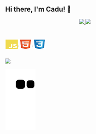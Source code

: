 ## Hi there, I'm Cadu! 👋

<div align="center">
  <a href="https://github.com/StephanCadu">
  <img height="180em" src="https://github-readme-stats.vercel.app/api?username=StephanCadu&show_icons=true&theme=maroongold&include_all_commits=true&count_private=true"/>
  <img height="180em" src="https://github-readme-stats.vercel.app/api/top-langs/?username=StephanCadu&layout=compact&langs_count=7&theme=maroongold"/>
</div>

##

<div style="display: inline_block"><br>
  <img align="center" alt="Js" height="30" width="40" src="https://raw.githubusercontent.com/devicons/devicon/master/icons/javascript/javascript-plain.svg">
  <img align="center" alt="HTML" height="30" width="40" src="https://raw.githubusercontent.com/devicons/devicon/master/icons/html5/html5-original.svg">
  <img align="center" alt="CSS" height="30" width="40" src="https://raw.githubusercontent.com/devicons/devicon/master/icons/css3/css3-original.svg">
</div>

##

<div>
  <a href="https://www.linkedin.com/in/carlos-eduardo-stephan-851b91233/" target="_blank"><img src="https://img.shields.io/badge/-LinkedIn-%230077B5?style=for-   the-badge&logo=linkedin&logoColor=white" target="_blank"></a>

![Snake animation](https://github.com/StephanCadu/StephanCadu/blob/output/github-contribution-grid-snake.svg)
</div>
